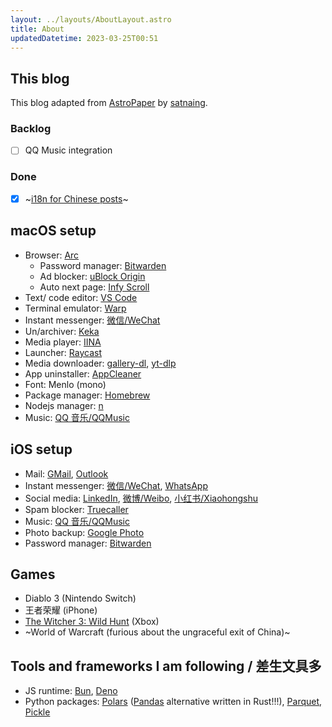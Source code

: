 ```yaml
---
layout: ../layouts/AboutLayout.astro
title: About
updatedDatetime: 2023-03-25T00:51
---
```


## This blog

This blog adapted from [AstroPaper](https://github.com/satnaing/astro-paper) by [satnaing](https://github.com/satnaing).

### Backlog

- [ ] QQ Music integration

### Done

- [x] ~[i18n for Chinese posts](/posts/chinese-first-post-zhcn)~

## macOS setup

- Browser: [Arc](https://arc.net/)
  - Password manager: [Bitwarden](https://bitwarden.com/)
  - Ad blocker: [uBlock Origin](https://github.com/gorhill/uBlock)
  - Auto next page: [Infy Scroll](https://github.com/sixcious/infy-scroll)
- Text/ code editor: [VS Code](https://code.visualstudio.com/)
- Terminal emulator: [Warp](https://www.warp.dev/)
- Instant messenger: [微信/WeChat](https://weixin.qq.com/)
- Un/archiver: [Keka](https://www.keka.io/en/)
- Media player: [IINA](https://iina.io/)
- Launcher: [Raycast](https://www.raycast.com/)
- Media downloader: [gallery-dl](https://github.com/mikf/gallery-dl), [yt-dlp](https://github.com/yt-dlp/yt-dlp)
- App uninstaller: [AppCleaner](https://freemacsoft.net/appcleaner/)
- Font: Menlo (mono)
- Package manager: [Homebrew](https://brew.sh/)
- Nodejs manager: [n](https://github.com/tj/n)
- Music: [QQ 音乐/QQMusic](https://y.qq.com/)

## iOS setup

- Mail: [GMail](https://apps.apple.com/us/app/gmail-email-by-google/id422689480), [Outlook](https://apps.apple.com/gb/app/microsoft-outlook/id951937596)
- Instant messenger: [微信/WeChat](https://apps.apple.com/us/app/wechat/id414478124), [WhatsApp](https://apps.apple.com/gb/app/whatsapp-messenger/id310633997)
- Social media: [LinkedIn](https://apps.apple.com/us/app/linkedin-network-job-finder/id288429040), [微博/Weibo](https://apps.apple.com/us/app/%E5%BE%AE%E5%8D%9A/id350962117), [小红书/Xiaohongshu](https://apps.apple.com/us/app/%E5%B0%8F%E7%BA%A2%E4%B9%A6-%E4%BD%A0%E7%9A%84%E7%94%9F%E6%B4%BB%E6%8C%87%E5%8D%97/id741292507)
- Spam blocker: [Truecaller](https://apps.apple.com/us/app/truecaller-caller-id-block/id448142450)
- Music: [QQ 音乐/QQMusic](https://apps.apple.com/cn/app/qq%E9%9F%B3%E4%B9%90-%E5%90%AC%E6%88%91%E6%83%B3%E5%90%AC/id414603431?l=en)
- Photo backup: [Google Photo](https://apps.apple.com/us/app/google-photos/id962194608)
- Password manager: [Bitwarden](https://bitwarden.com/)

## Games

- Diablo 3 (Nintendo Switch)
- 王者荣耀 (iPhone)
- [The Witcher 3: Wild Hunt](https://www.thewitcher.com/us/en/witcher3) (Xbox)
- ~World of Warcraft (furious about the ungraceful exit of China)~

## Tools and frameworks I am following / 差生文具多

- JS runtime: [Bun](https://bun.sh/), [Deno](https://deno.land/)
- Python packages: [Polars](https://www.pola.rs/) ([Pandas](https://pandas.pydata.org/) alternative written in Rust!!!), [Parquet](https://parquet.apache.org/), [Pickle](https://docs.python.org/3/library/pickle.html)
